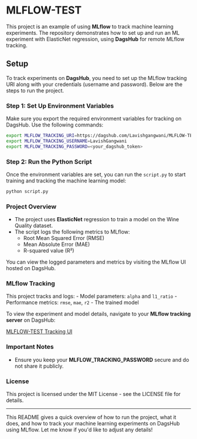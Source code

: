 # MLFLOW-TEST

This project is an example of using **MLflow** to track machine learning experiments. The repository demonstrates how to set up and run an ML experiment with ElasticNet regression, using **DagsHub** for remote MLflow tracking.

## Setup

To track experiments on **DagsHub**, you need to set up the MLflow tracking URI along with your credentials (username and password). Below are the steps to run the project.

### Step 1: Set Up Environment Variables

Make sure you export the required environment variables for tracking on DagsHub. Use the following commands:

```bash
export MLFLOW_TRACKING_URI=https://dagshub.com/Lavishgangwani/MLFLOW-TEST.mlflow
export MLFLOW_TRACKING_USERNAME=LavishGangwani
export MLFLOW_TRACKING_PASSWORD=<your_dagshub_token>
```

### Step 2: Run the Python Script

Once the environment variables are set, you can run the `script.py` to start training and tracking the machine learning model:

```bash
python script.py
```

### Project Overview

- The project uses **ElasticNet** regression to train a model on the Wine Quality dataset.
- The script logs the following metrics to MLflow:
  - Root Mean Squared Error (RMSE)
  - Mean Absolute Error (MAE)
  - R-squared value (R²)

You can view the logged parameters and metrics by visiting the MLflow UI hosted on DagsHub.

### MLflow Tracking

This project tracks and logs:
    - Model parameters: `alpha` and `l1_ratio`
    - Performance metrics: `rmse`, `mae`, `r2`
    - The trained model

To view the experiment and model details, navigate to your **MLflow tracking server** on DagsHub:

[MLFLOW-TEST Tracking UI](https://dagshub.com/Lavishgangwani/MLflow-test.mlflow)

### Important Notes

- Ensure you keep your **MLFLOW_TRACKING_PASSWORD** secure and do not share it publicly.


### License

This project is licensed under the MIT License - see the LICENSE file for details.

---

This README gives a quick overview of how to run the project, what it does, and how to track your machine learning experiments on DagsHub using MLflow. Let me know if you'd like to adjust any details!